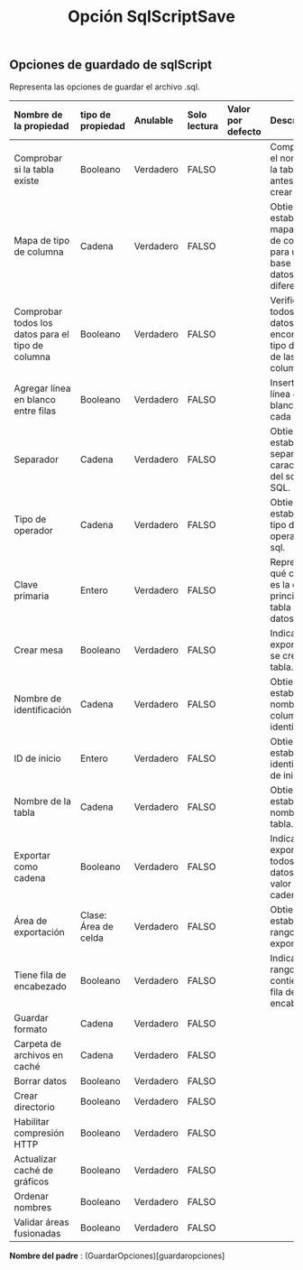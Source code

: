 ﻿---
title: Opción SqlScriptSave
second_title: Aspose.Cells Cloud Documen
type: docs
url: /es/specification/model/sqlscriptsaveoptions/
description: "Aspose.Cells Especificación del modelo de nube: SqlScriptSaveOptions. Maneje sin esfuerzo Excel y otros documentos de hoja de cálculo con funciones como abrir, generar, editar, dividir, fusionar, comparar y convertir."
weight: 50
---
## **Opciones de guardado de sqlScript**

Representa las opciones de guardar el archivo .sql.

| Nombre de la propiedad| tipo de propiedad| Anulable| Solo lectura| Valor por defecto| Descripción|
|:- |:- |:- |:- |:- |:- |
| Comprobar si la tabla existe| Booleano| Verdadero| FALSO|| Compruebe si el nombre de la tabla existe antes de crear|
| Mapa de tipo de columna| Cadena| Verdadero| FALSO|| Obtiene y establece el mapa del tipo de columna para una base de datos diferente.|
| Comprobar todos los datos para el tipo de columna| Booleano| Verdadero| FALSO|| Verifique todos los datos para encontrar el tipo de datos de las columnas.|
| Agregar línea en blanco entre filas| Booleano| Verdadero| FALSO|| Inserte una línea en blanco entre cada dato.|
| Separador| Cadena| Verdadero| FALSO|| Obtiene y establece el separador de caracteres del script SQL.|
| Tipo de operador| Cadena| Verdadero| FALSO|| Obtiene y establece el tipo de operador de sql.|
| Clave primaria| Entero| Verdadero| FALSO|| Representa qué columna es la clave principal de la tabla de datos.|
| Crear mesa| Booleano| Verdadero| FALSO|| Indica si se exporta sql o se crea la tabla.|
| Nombre de identificación| Cadena| Verdadero| FALSO|| Obtiene y establece el nombre de la columna de identificación.|
| ID de inicio| Entero| Verdadero| FALSO|| Obtiene y establece la identificación de inicio.|
| Nombre de la tabla| Cadena| Verdadero| FALSO|| Obtiene y establece el nombre de la tabla.|
|Exportar como cadena| Booleano| Verdadero| FALSO|| Indica si se exportan todos los datos como valor de cadena.|
| Área de exportación| Clase: Área de celda| Verdadero| FALSO|| Obtiene o establece el rango de exportación.|
| Tiene fila de encabezado| Booleano| Verdadero| FALSO|| Indica si el rango contiene una fila de encabezado.|
| Guardar formato| Cadena| Verdadero| FALSO|||
| Carpeta de archivos en caché| Cadena| Verdadero| FALSO|||
| Borrar datos| Booleano| Verdadero| FALSO|||
| Crear directorio| Booleano| Verdadero| FALSO|||
| Habilitar compresión HTTP| Booleano| Verdadero| FALSO|||
| Actualizar caché de gráficos| Booleano| Verdadero| FALSO|||
|Ordenar nombres| Booleano| Verdadero| FALSO|||
| Validar áreas fusionadas| Booleano| Verdadero| FALSO|||

**Nombre del padre** : (GuardarOpciones)[guardaropciones]